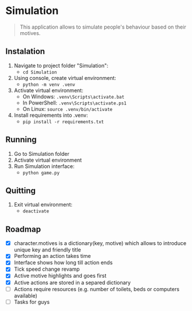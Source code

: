 # Simulation

> This application allows to simulate people's behaviour based on their motives. 

## Instalation

1. Navigate to project folder "Simulation": 
    - `cd Simulation`
2. Using console, create virtual environment: 
    - `python -m venv .venv`
3. Activate virtual environment: 
    - On Windows: `.venv\Scripts\activate.bat`
    - In PowerShell: `.venv\Scripts\activate.ps1`
    - On Linux: `source .venv/bin/activate`
4. Install requirements into .venv: 
    - `pip install -r requirements.txt`

## Running

1. Go to Simulation folder
2. Activate virtual environment
3. Run Simulation interface: 
    - `python game.py`

## Quitting

1. Exit virtual environment: 
    - `deactivate`

## Roadmap

- [x] character.motives is a dictionary(key, motive) which allows to introduce unique key and friendly title
- [x] Performing an action takes time
- [x] Interface shows how long till action ends
- [X] Tick speed change revamp
- [X] Active motive highlights and goes first
- [x] Active actions are stored in a separed dictionary
- [ ] Actions require resources (e.g. number of toilets, beds or computers available)
- [ ] Tasks for guys
